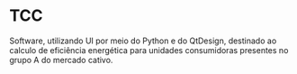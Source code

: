 # TCC
 Software, utilizando UI por meio do Python e do QtDesign, destinado ao calculo de eficiência energética para unidades consumidoras presentes no grupo A do mercado cativo.
